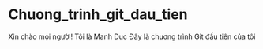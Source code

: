 # Chuong_trinh_git_dau_tien

Xin chào mọi người!
Tôi là Manh Duc 
Đây là chương trình Git đầu tiên của tôi
